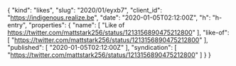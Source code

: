{
  "kind": "likes",
  "slug": "2020/01/eyxb7",
  "client_id": "https://indigenous.realize.be",
  "date": "2020-01-05T02:12:00Z",
  "h": "h-entry",
  "properties": {
    "name": [
      "Like of https://twitter.com/mattstark256/status/1213156890475212800"
    ],
    "like-of": [
      "https://twitter.com/mattstark256/status/1213156890475212800"
    ],
    "published": [
      "2020-01-05T02:12:00Z"
    ],
    "syndication": [
      "https://twitter.com/mattstark256/status/1213156890475212800"
    ]
  }
}
